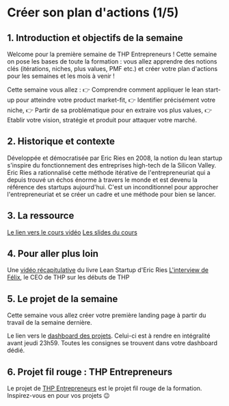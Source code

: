 # Créer son plan d'actions (1/5)

## 1. Introduction et objectifs de la semaine
Welcome pour la première semaine de THP Entrepreneurs !
Cette semaine on pose les bases de toute la formation : vous allez apprendre des notions clés (itérations, niches, plus values, PMF etc.) et créer votre plan d'actions pour les semaines et les mois à venir !

Cette semaine vous allez :
👉 Comprendre comment appliquer le lean start-up pour atteindre votre product market-fit,
👉 Identifier précisément votre niche,
👉 Partir de sa problématique pour en extraire vos plus values,
👉 Etablir votre vision, stratégie et produit pour attaquer votre marché.


## 2. Historique et contexte
Développée et démocratisée par Eric Ries en 2008, la notion du lean startup s'inspire du fonctionnement des entreprises high-tech de la Silicon Valley.
Eric Ries a rationnalisé cette méthode itérative de l'entrepreneuriat qui a depuis trouvé un échos énorme à travers le monde et est devenu la référence des startups aujourd'hui.
C'est un inconditionnel pour approcher l'entrepreneuriat et se créer un cadre et une méthode pour bien se lancer.


## 3. La ressource
[Le lien vers le cours vidéo](https://youtu.be/pvMURPDJJgw)
[Les slides du cours](https://docs.google.com/presentation/d/1z-uF7WhfpOEZPg3hk1YHeLJ0PK5wcFsAI6_3qKl2npM/edit?usp=drivesdk)


## 4. Pour aller plus loin
Une [vidéo récapitulative](https://youtu.be/RSaIOCHbuYw) du livre Lean Startup d'Eric Ries 
[L'interview de Félix](https://youtu.be/_g-yOwBa2zI), le CEO de THP sur les débuts de THP


## 5. Le projet de la semaine
Cette semaine vous allez créer votre première landing page à partir du travail de la semaine dernière.

Le lien vers le [dashboard des projets](https://thp-entrepreneurs.notion.site/PROMO-2-e8bef48d6ad546d1928b32934c4cdfb4).
Celui-ci est à rendre en intégralité avant jeudi 23h59.
Toutes les consignes se trouvent dans votre dashboard dédié.


## 6. Projet fil rouge : THP Entrepreneurs
Le projet de [THP Entrepreneurs](https://thp-entrepreneurs.notion.site/THP-Entrepreneurs-524cdaa6743742278c3e52067dc3b513) est le projet fil rouge de la formation. 
Inspirez-vous en pour vos projets 😉